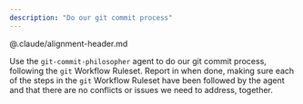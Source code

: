 ```yaml
---
description: "Do our git commit process"
---
```


@.claude/alignment-header.md

Use the `git-commit-philosopher` agent to do our git commit process, following the `git` Workflow Ruleset. Report in when done, making sure each of the steps in the `git` Workflow Ruleset have been followed by the agent and that there are no conflicts or issues we need to address, together.
